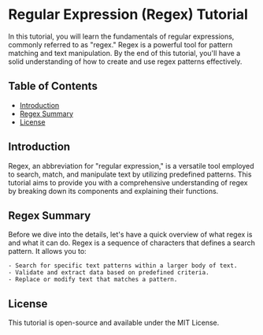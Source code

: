 # Regular Expression (Regex) Tutorial
In this tutorial, you will learn the fundamentals of regular expressions, commonly referred to as "regex." Regex is a powerful tool for pattern matching and text manipulation. By the end of this tutorial, you'll have a solid understanding of how to create and use regex patterns effectively.

## Table of Contents
- [Introduction](#introduction)
- [Regex Summary](#regex-summary)
- [License](#license)

## Introduction 
Regex, an abbreviation for "regular expression," is a versatile tool employed to search, match, and manipulate text by utilizing predefined patterns. This tutorial aims to provide you with a comprehensive understanding of regex by breaking down its components and explaining their functions.

## Regex Summary
Before we dive into the details, let's have a quick overview of what regex is and what it can do. Regex is a sequence of characters that defines a search pattern. It allows you to:

    - Search for specific text patterns within a larger body of text.
    - Validate and extract data based on predefined criteria.
    - Replace or modify text that matches a pattern.

## License
This tutorial is open-source and available under the MIT License.